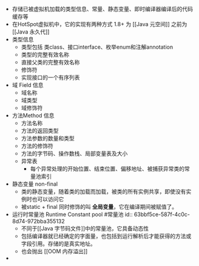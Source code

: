 - 存储已被虚拟机加载的类型信息、常量、静态变量、即时编译器编译后的代码缓存等
- 在HotSpot虚拟机中，它的实现有两种方式 1.8+ 为 [[Java 元空间]] 之前为[[Java 永久代]]
- 类型信息
	- 类型包括 类class、接口interface、枚举enum和注解annotation
	- 类型的完整有效名称
	- 直接父类的完整有效名称
	- 修饰符
	- 实现接口的一个有序列表
- 域 Field 信息
	- 域名称
	- 域类型
	- 域修饰符
- 方法Method 信息
	- 方法名称
	- 方法的返回类型
	- 方法参数的数量和类型
	- 方法的修饰符
	- 方法的字节码、操作数栈、局部变量表及大小
	- 异常表
		- 每个异常处理的开始位置、结束位置、偏移地址、被捕获异常类的常量池索引
- 静态变量 non-final
	- 类的静态变量，随着类的加载而加载，被类的所有实例共享，即使没有实例时也可以访问它
	- 被static + final 同时修饰的叫 **全局变量**，它在编译期间被赋值了。
- 运行时常量池 Runtime Constant pool #常量池
  id:: 63bbf5ce-587f-4c0c-8d74-972bba355132
	- 不同于[[Java 字节码文件]]中的常量池，它具备动态性
	- 包括编译器就已经确定的字面量，也包括到运行解析后才能获得的方法或字段引用。存储的是真实地址。
	- 也会抛出 [[OOM 内存溢出]]
-